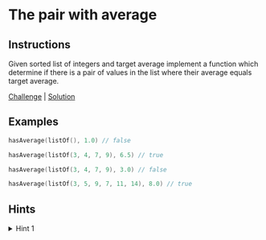 # The pair with average

## Instructions

Given sorted list of integers and target average implement a function which determine if there is a pair of values in
the list where their average equals target average.

[Challenge](Challenge.kt) | [Solution](Solution.kt)

## Examples

```kotlin
hasAverage(listOf(), 1.0) // false

hasAverage(listOf(3, 4, 7, 9), 6.5) // true

hasAverage(listOf(3, 4, 7, 9), 3.0) // false

hasAverage(listOf(3, 5, 9, 7, 11, 14), 8.0) // true
```

## Hints

<details>
<summary>Hint 1</summary>
Use double pointer
</details>
